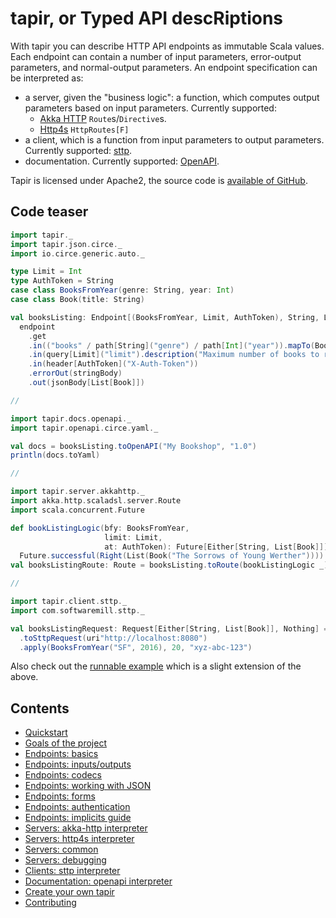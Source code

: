 # tapir, or Typed API descRiptions

With tapir you can describe HTTP API endpoints as immutable Scala values. Each endpoint can contain a number of 
input parameters, error-output parameters, and normal-output parameters. An endpoint specification can be 
interpreted as:

* a server, given the "business logic": a function, which computes output parameters based on input parameters. 
  Currently supported: 
  * [Akka HTTP](server/akkahttp.html) `Route`s/`Directive`s.
  * [Http4s](server/http4s.html) `HttpRoutes[F]`
* a client, which is a function from input parameters to output parameters. Currently supported: [sttp](sttp.html).
* documentation. Currently supported: [OpenAPI](openapi.html).

Tapir is licensed under Apache2, the source code is [available of GitHub](https://github.com/softwaremill/tapir).

## Code teaser

```scala
import tapir._
import tapir.json.circe._
import io.circe.generic.auto._

type Limit = Int
type AuthToken = String
case class BooksFromYear(genre: String, year: Int)
case class Book(title: String)

val booksListing: Endpoint[(BooksFromYear, Limit, AuthToken), String, List[Book], Nothing] = 
  endpoint
    .get
    .in(("books" / path[String]("genre") / path[Int]("year")).mapTo(BooksFromYear))
    .in(query[Limit]("limit").description("Maximum number of books to retrieve"))
    .in(header[AuthToken]("X-Auth-Token"))
    .errorOut(stringBody)
    .out(jsonBody[List[Book]])

//

import tapir.docs.openapi._
import tapir.openapi.circe.yaml._

val docs = booksListing.toOpenAPI("My Bookshop", "1.0")
println(docs.toYaml)

//

import tapir.server.akkahttp._
import akka.http.scaladsl.server.Route
import scala.concurrent.Future

def bookListingLogic(bfy: BooksFromYear, 
                     limit: Limit,  
                     at: AuthToken): Future[Either[String, List[Book]]] =
  Future.successful(Right(List(Book("The Sorrows of Young Werther"))))
val booksListingRoute: Route = booksListing.toRoute(bookListingLogic _)

//

import tapir.client.sttp._
import com.softwaremill.sttp._

val booksListingRequest: Request[Either[String, List[Book]], Nothing] = booksListing
  .toSttpRequest(uri"http://localhost:8080")
  .apply(BooksFromYear("SF", 2016), 20, "xyz-abc-123")
```

Also check out the [runnable example](https://github.com/softwaremill/tapir/blob/master/playground/src/main/scala/tapir/example/BooksExample.scala) 
which is a slight extension of the above.

## Contents

* [Quickstart](quickstart.md)
* [Goals of the project](goals.md)
* [Endpoints: basics](endpoint/basics.md)
* [Endpoints: inputs/outputs](endpoint/ios.md)
* [Endpoints: codecs](endpoint/codecs.md)
* [Endpoints: working with JSON](endpoint/json.md)
* [Endpoints: forms](endpoint/forms.md)
* [Endpoints: authentication](endpoint/auth.md)
* [Endpoints: implicits guide](endpoint/implicits.md)
* [Servers: akka-http interpreter](server/akkahttp.md)
* [Servers: http4s interpreter](server/http4s.md)
* [Servers: common](server/common.md)
* [Servers: debugging](server/debugging.md)
* [Clients: sttp interpreter](sttp.md)
* [Documentation: openapi interpreter](openapi.md)
* [Create your own tapir](mytapir.md)
* [Contributing](contributing.md)
